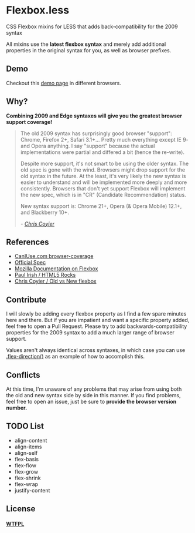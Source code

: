 Flexbox.less
============

CSS Flexbox mixins for LESS that adds back-compatibility for the 2009 syntax

All mixins use the **latest flexbox syntax** and merely add additional properties in the original syntax for you, 
as well as browser prefixes.

## Demo

Checkout this [demo page](http://proloser.github.com/Flexbox.less/demo.html) in different browsers.

## Why?

**Combining 2009 and Edge syntaxes will give you the greatest browser support coverage!**

> The old 2009 syntax has surprisingly good browser "support": Chrome, Firefox 2+, Safari 3.1+... Pretty much everything except IE 9- and Opera anything. I say "support" because the actual implementations were partial and differed a bit (hence the re-write).
>
> Despite more support, it's not smart to be using the older syntax. The old spec is gone with the wind. Browsers might drop support for the old syntax in the future. At the least, it's very likely the new syntax is easier to understand and will be implemented more deeply and more consistently. Browsers that don't yet support Flexbox will implement the new spec, which is in "CR" (Candidate Recommendation) status.
>
> New syntax support is: Chrome 21+, Opera (& Opera Mobile) 12.1+, and Blackberry 10+.
>
> \- [_Chris Coyier_](http://css-tricks.com/old-flexbox-and-new-flexbox/)

## References

* [CanIUse.com browser-coverage](http://caniuse.com/#feat=flexbox)
* [Official Spec](http://www.w3.org/TR/css3-flexbox/)
* [Mozilla Documentation on Flexbox](https://developer.mozilla.org/en-US/docs/CSS/Using_CSS_flexible_boxes)
* [Paul Irish / HTML5 Rocks](http://www.html5rocks.com/en/tutorials/flexbox/quick/)
* [Chris Coyier / Old vs New flexbox](http://css-tricks.com/old-flexbox-and-new-flexbox/)

## Contribute

I will slowly be adding every flexbox property as I find a few spare minutes here and there. But if you are impatient
and want a specific property added, feel free to open a Pull Request. Please try to add backwards-compatibility
properties for the 2009 syntax to add a much larger range of browser support.

Values aren't always identical across syntaxes, in which case you can use [.flex-direction()](https://github.com/ProLoser/Flexbox.less/blob/master/flexbox.less#L46-L75)
as an example of how to accomplish this.

## Conflicts

At this time, I'm unaware of any problems that may arise from using both the old and new syntax side by side in this
manner. If you find problems, feel free to open an issue, just be sure to **provide the browser version number.**

## TODO List

* align-content
* align-items
* align-self
* flex-basis
* flex-flow
* flex-grow
* flex-shrink
* flex-wrap
* justify-content

## License

#### [WTFPL](http://www.wtfpl.net/about/)

